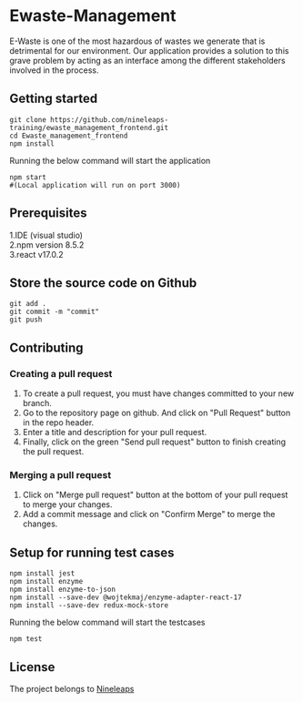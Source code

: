 # Ewaste-Management
E-Waste is one of the most hazardous of wastes we generate that is detrimental for our environment. Our application provides a solution to this grave problem by acting as an interface among the different stakeholders involved in the process.

## Getting started
```  
git clone https://github.com/nineleaps-training/ewaste_management_frontend.git    
cd Ewaste_management_frontend  
npm install  
```  
Running the below command will start the application  
```  
npm start  
#(Local application will run on port 3000)  
```   
  
## Prerequisites
1.IDE (visual studio)  
2.npm version 8.5.2  
3.react v17.0.2  

## Store the source code on Github
```  
git add .  
git commit -m "commit"  
git push  
```  
  
## Contributing  
### Creating a pull request  
1. To create a pull request, you must have changes committed to your new branch.  
2. Go to the repository page on github. And click on "Pull Request" button in the repo header.  
3. Enter a title and description for your pull request.  
4. Finally, click on the green "Send pull request" button to finish creating the pull request.  
  
### Merging a pull request  
1. Click on "Merge pull request" button at the bottom of your pull request to merge your changes.   
2. Add a commit message and click on "Confirm Merge" to merge the changes.  



## Setup for running test cases
```
npm install jest
npm install enzyme
npm install enzyme-to-json
npm install --save-dev @wojtekmaj/enzyme-adapter-react-17
npm install --save-dev redux-mock-store 
```

Running the below command will start the testcases

```
npm test
```

  
## License  
The project belongs to <a href= "https://www.nineleaps.com/" >Nineleaps</a> 


  



